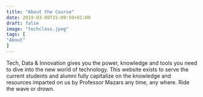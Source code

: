 ```yaml
---
title: "About the Course"
date: 2019-03-08T15:09:59+01:00
draft: false
image: "techclass.jpeg"
tags: [
"About"
]
---
```

 Tech, Data & Innovation gives you the power, knowledge and tools you need to dive into the new world of technology. This website exists to serve the current students and alumni fully capitalize on the knowledge and resources imparted on us by Professor Mazars any time, any where. Ride the wave or drown.

